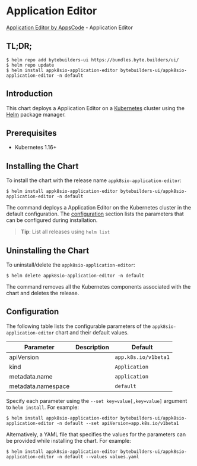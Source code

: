 # Application Editor

[Application Editor by AppsCode](https://byte.builders) - Application Editor

## TL;DR;

```console
$ helm repo add bytebuilders-ui https://bundles.byte.builders/ui/
$ helm repo update
$ helm install appk8sio-application-editor bytebuilders-ui/appk8sio-application-editor -n default
```

## Introduction

This chart deploys a Application Editor on a [Kubernetes](http://kubernetes.io) cluster using the [Helm](https://helm.sh) package manager.

## Prerequisites

- Kubernetes 1.16+

## Installing the Chart

To install the chart with the release name `appk8sio-application-editor`:

```console
$ helm install appk8sio-application-editor bytebuilders-ui/appk8sio-application-editor -n default
```

The command deploys a Application Editor on the Kubernetes cluster in the default configuration. The [configuration](#configuration) section lists the parameters that can be configured during installation.

> **Tip**: List all releases using `helm list`

## Uninstalling the Chart

To uninstall/delete the `appk8sio-application-editor`:

```console
$ helm delete appk8sio-application-editor -n default
```

The command removes all the Kubernetes components associated with the chart and deletes the release.

## Configuration

The following table lists the configurable parameters of the `appk8sio-application-editor` chart and their default values.

|     Parameter      | Description |       Default        |
|--------------------|-------------|----------------------|
| apiVersion         |             | `app.k8s.io/v1beta1` |
| kind               |             | `Application`        |
| metadata.name      |             | `application`        |
| metadata.namespace |             | `default`            |


Specify each parameter using the `--set key=value[,key=value]` argument to `helm install`. For example:

```console
$ helm install appk8sio-application-editor bytebuilders-ui/appk8sio-application-editor -n default --set apiVersion=app.k8s.io/v1beta1
```

Alternatively, a YAML file that specifies the values for the parameters can be provided while
installing the chart. For example:

```console
$ helm install appk8sio-application-editor bytebuilders-ui/appk8sio-application-editor -n default --values values.yaml
```
